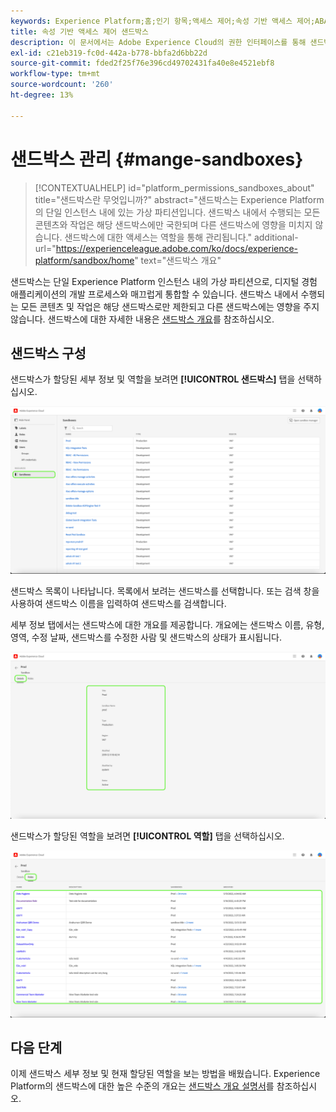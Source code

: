```yaml
---
keywords: Experience Platform;홈;인기 항목;액세스 제어;속성 기반 액세스 제어;ABAC
title: 속성 기반 액세스 제어 샌드박스
description: 이 문서에서는 Adobe Experience Cloud의 권한 인터페이스를 통해 샌드박스를 관리하는 방법에 대한 정보를 제공합니다
exl-id: c21eb319-fc0d-442a-b778-bbfa2d6bb22d
source-git-commit: fded2f25f76e396cd49702431fa40e8e4521ebf8
workflow-type: tm+mt
source-wordcount: '260'
ht-degree: 13%

---
```


# 샌드박스 관리 {#mange-sandboxes}

>[!CONTEXTUALHELP]
>id="platform_permissions_sandboxes_about"
>title="샌드박스란 무엇입니까?"
>abstract="샌드박스는 Experience Platform의 단일 인스턴스 내에 있는 가상 파티션입니다. 샌드박스 내에서 수행되는 모든 콘텐츠와 작업은 해당 샌드박스에만 국한되며 다른 샌드박스에 영향을 미치지 않습니다. 샌드박스에 대한 액세스는 역할을 통해 관리됩니다."
>additional-url="https://experienceleague.adobe.com/ko/docs/experience-platform/sandbox/home" text="샌드박스 개요"

샌드박스는 단일 Experience Platform 인스턴스 내의 가상 파티션으로, 디지털 경험 애플리케이션의 개발 프로세스와 매끄럽게 통합할 수 있습니다. 샌드박스 내에서 수행되는 모든 콘텐츠 및 작업은 해당 샌드박스로만 제한되고 다른 샌드박스에는 영향을 주지 않습니다. 샌드박스에 대한 자세한 내용은 [샌드박스 개요](../../../sandboxes/home.md)를 참조하십시오.

## 샌드박스 구성

샌드박스가 할당된 세부 정보 및 역할을 보려면 **[!UICONTROL 샌드박스]** 탭을 선택하십시오.

![flac-sandboxes-tab](../../images/flac-ui/flac-sandboxes-tab.png)

샌드박스 목록이 나타납니다. 목록에서 보려는 샌드박스를 선택합니다. 또는 검색 창을 사용하여 샌드박스 이름을 입력하여 샌드박스를 검색합니다.

세부 정보 탭에서는 샌드박스에 대한 개요를 제공합니다. 개요에는 샌드박스 이름, 유형, 영역, 수정 날짜, 샌드박스를 수정한 사람 및 샌드박스의 상태가 표시됩니다.

![flac-sandboxes-details](../../images/flac-ui/flac-sandboxes-details.png)

샌드박스가 할당된 역할을 보려면 **[!UICONTROL 역할]** 탭을 선택하십시오.

![flac-sandboxes-roles](../../images/flac-ui/flac-sandboxes-roles.png)

## 다음 단계

이제 샌드박스 세부 정보 및 현재 할당된 역할을 보는 방법을 배웠습니다. Experience Platform의 샌드박스에 대한 높은 수준의 개요는 [샌드박스 개요 설명서](../../sanboxes/../ui/overview.md)를 참조하십시오.
